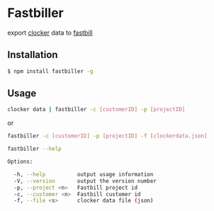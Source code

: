 # Fastbiller

export [clocker](https://github.com/substack/clocker) data to [fastbill](http://www.fastbill.com)

## Installation

```bash
$ npm install fastbiller -g
```

## Usage

```bash
clocker data | fastbiller -c [customerID] -p [projectID]
```

or

```bash
fastbiller -c [customerID] -p [projectID] -f [clockerdata.json]
```
    
```bash
fastbiller --help

Options:

  -h, --help          output usage information
  -V, --version       output the version number
  -p, --project <n>   Fastbill project id
  -c, --customer <n>  Fastbill customer id
  -f, --file <s>      clocker data file (json)
```